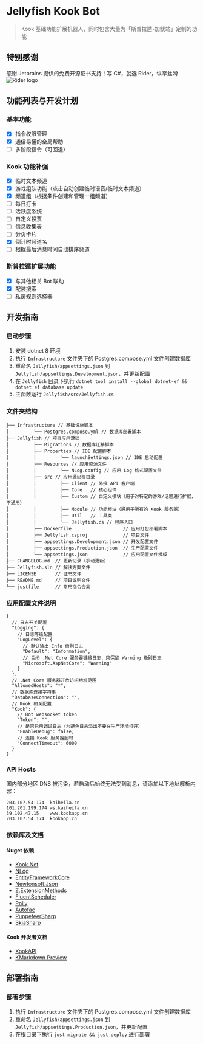 # Jellyfish Kook Bot

> Kook 基础功能扩展机器人，同时包含大量为「斯普拉遁-加鱿站」定制的功能

## 特别感谢

感谢 Jetbrains 提供的免费开源证书支持！写 C#，就选 Rider，纵享丝滑  
![Rider logo](https://resources.jetbrains.com/storage/products/company/brand/logos/Rider.png)

## 功能列表与开发计划

### 基本功能

- [x] 指令权限管理
- [x] 通俗易懂的全局帮助
- [ ] 多阶段指令（可回退）

### Kook 功能补强

- [x] 临时文本频道
- [x] 游戏组队功能（点击自动创建临时语音/临时文本频道）
- [x] 频道组（根据条件创建和管理一组频道）
- [ ] 每日打卡
- [ ] 活跃度系统
- [ ] 自定义投票
- [ ] 信息收集表
- [ ] 分页卡片
- [x] 倒计时频道名
- [ ] 根据最后消息时间自动排序频道

### 斯普拉遁扩展功能

- [x] 与其他相关 Bot 联动
- [x] 配装搜索
- [ ] 私房规则选择器

## 开发指南

### 启动步骤

1. 安装 dotnet 8 环境
2. 执行 `Infrastructure` 文件夹下的 Postgres.compose.yml 文件创建数据库
3. 重命名 `Jellyfish/appsettings.json` 到 `Jellyfish/appsettings.Development.json`，并更新配置
4. 在 `Jellyfish` 目录下执行 `dotnet tool install --global dotnet-ef && dotnet ef database update`
5. 主函数运行 `Jellyfish/src/Jellyfish.cs`

### 文件夹结构

```tree
├── Infrastructure // 基础设施脚本
│         └── Postgres.compose.yml // 数据库部署脚本
├── Jellyfish // 项目应用源码
│         ├── Migrations // 数据库迁移脚本
│         ├── Properties // IDE 配置脚本
│         │         └── launchSettings.json // IDE 启动配置
│         ├── Resources // 应用资源文件
│         │         └── NLog.config // 应用 Log 格式配置文件
│         ├── src // 应用源码根目录
│         │         ├── Client // 外接 API 客户端
│         │         ├── Core   // 核心组件
│         │         ├── Custom // 自定义模块（用于对特定的游戏/话题进行扩展，不通用）
│         │         ├── Module // 功能模块（通用于所有的 Kook 服务器）
│         │         ├── Util   // 工具类
│         │         └── Jellyfish.cs // 程序入口
│         ├── Dockerfile                   // 应用打包部署脚本
│         ├── Jellyfish.csproj             // 项目文件
│         ├── appsettings.Development.json // 开发配置文件
│         ├── appsettings.Production.json  // 生产配置文件
│         └── appsettings.json             // 应用配置文件模板
├── CHANGELOG.md  // 更新记录（手动更新）
├── Jellyfish.sln // 解决方案文件
├── LICENSE       // 证书文件
├── README.md     // 项目说明文件
└── justfile      // 常用指令合集
```

### 应用配置文件说明

```json5
{
  // 日志开关配置
  "Logging": {
    // 日志等级配置
    "LogLevel": {
      // 默认输出 Info 级别日志
      "Default": "Information",
      // 关闭 .Net Core 服务器链接日志，只保留 Warning 级别日志
      "Microsoft.AspNetCore": "Warning"
    }
  },
  // .Net Core 服务器开放访问地址范围
  "AllowedHosts": "*",
  // 数据库连接字符串
  "DatabaseConnection": "",
  // Kook 相关配置
  "Kook": {
    // Bot websocket token
    "Token": "",
    // 是否启用调试日志（为避免日志溢出不要在生产环境打开）
    "EnableDebug": false,
    // 连接 Kook 服务器超时
    "ConnectTimeout": 6000
  }
}

```

### API Hosts

国内部分地区 DNS 被污染，若启动后始终无法受到消息，请添加以下地址解析内容：

```hosts
203.107.54.174  kaiheila.cn
101.201.199.174 ws.kaiheila.cn
39.102.47.15    www.kookapp.cn
203.107.54.174  kookapp.cn
```

### 依赖库及文档

#### Nuget 依赖

* [Kook.Net](https://kooknet.dev/index.html)
* [NLog](https://nlog-project.org/)
* [EntityFrameworkCore](https://docs.microsoft.com/zh-cn/ef/core/)
* [Newtonsoft.Json](https://www.newtonsoft.com/json)
* [Z.ExtensionMethods](https://csharp-extension.com/)
* [FluentScheduler](https://fluentscheduler.github.io/creating-schedules/)
* [Polly](https://www.thepollyproject.org/)
* [Autofac](https://autofac.org/)
* [PuppeteerSharp](https://www.puppeteersharp.com/index.html)
* [SkiaSharp](https://github.com/mono/SkiaSharp)

#### Kook 开发者文档

* [KookAPI](https://developer.kookapp.cn/doc/reference)
* [KMarkdown Preview](https://www.kookapp.cn/tools/message-builder.html#/kmarkdown)

## 部署指南

### 部署步骤

1. 执行 `Infrastructure` 文件夹下的 Postgres.compose.yml 文件创建数据库
2. 重命名 `Jellyfish/appsettings.json` 到 `Jellyfish/appsettings.Production.json`，并更新配置
3. 在根目录下执行 `just migrate && just deploy` 进行部署

